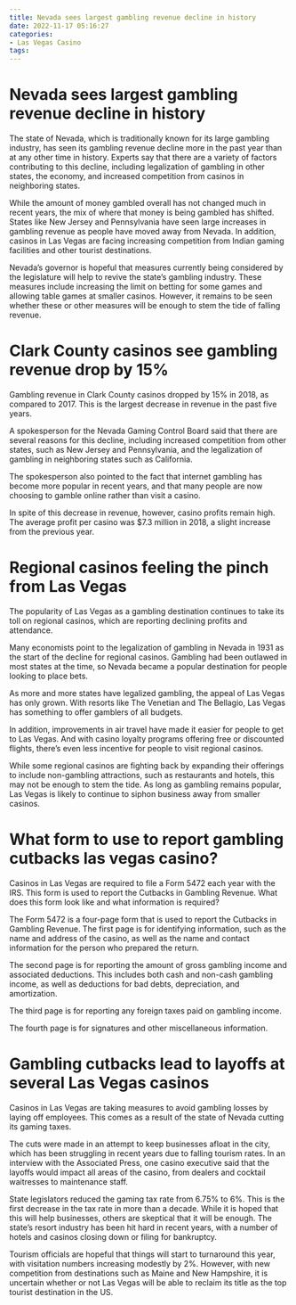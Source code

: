 ```yaml
---
title: Nevada sees largest gambling revenue decline in history
date: 2022-11-17 05:16:27
categories:
- Las Vegas Casino
tags:
---
```



#  Nevada sees largest gambling revenue decline in history

The state of Nevada, which is traditionally known for its large gambling industry, has seen its gambling revenue decline more in the past year than at any other time in history. Experts say that there are a variety of factors contributing to this decline, including legalization of gambling in other states, the economy, and increased competition from casinos in neighboring states.

While the amount of money gambled overall has not changed much in recent years, the mix of where that money is being gambled has shifted. States like New Jersey and Pennsylvania have seen large increases in gambling revenue as people have moved away from Nevada. In addition, casinos in Las Vegas are facing increasing competition from Indian gaming facilities and other tourist destinations.

Nevada’s governor is hopeful that measures currently being considered by the legislature will help to revive the state’s gambling industry. These measures include increasing the limit on betting for some games and allowing table games at smaller casinos. However, it remains to be seen whether these or other measures will be enough to stem the tide of falling revenue.

#  Clark County casinos see gambling revenue drop by 15%

Gambling revenue in Clark County casinos dropped by 15% in 2018, as compared to 2017. This is the largest decrease in revenue in the past five years.

A spokesperson for the Nevada Gaming Control Board said that there are several reasons for this decline, including increased competition from other states, such as New Jersey and Pennsylvania, and the legalization of gambling in neighboring states such as California.

The spokesperson also pointed to the fact that internet gambling has become more popular in recent years, and that many people are now choosing to gamble online rather than visit a casino.

In spite of this decrease in revenue, however, casino profits remain high. The average profit per casino was $7.3 million in 2018, a slight increase from the previous year.

#  Regional casinos feeling the pinch from Las Vegas

The popularity of Las Vegas as a gambling destination continues to take its toll on regional casinos, which are reporting declining profits and attendance.

Many economists point to the legalization of gambling in Nevada in 1931 as the start of the decline for regional casinos. Gambling had been outlawed in most states at the time, so Nevada became a popular destination for people looking to place bets.

As more and more states have legalized gambling, the appeal of Las Vegas has only grown. With resorts like The Venetian and The Bellagio, Las Vegas has something to offer gamblers of all budgets.

In addition, improvements in air travel have made it easier for people to get to Las Vegas. And with casino loyalty programs offering free or discounted flights, there’s even less incentive for people to visit regional casinos.

While some regional casinos are fighting back by expanding their offerings to include non-gambling attractions, such as restaurants and hotels, this may not be enough to stem the tide. As long as gambling remains popular, Las Vegas is likely to continue to siphon business away from smaller casinos.

#  What form to use to report gambling cutbacks las vegas casino?

Casinos in Las Vegas are required to file a Form 5472 each year with the IRS. This form is used to report the Cutbacks in Gambling Revenue. What does this form look like and what information is required?

The Form 5472 is a four-page form that is used to report the Cutbacks in Gambling Revenue. The first page is for identifying information, such as the name and address of the casino, as well as the name and contact information for the person who prepared the return.

The second page is for reporting the amount of gross gambling income and associated deductions. This includes both cash and non-cash gambling income, as well as deductions for bad debts, depreciation, and amortization.

The third page is for reporting any foreign taxes paid on gambling income.

The fourth page is for signatures and other miscellaneous information.

#  Gambling cutbacks lead to layoffs at several Las Vegas casinos

Casinos in Las Vegas are taking measures to avoid gambling losses by laying off employees. This comes as a result of the state of Nevada cutting its gaming taxes.

The cuts were made in an attempt to keep businesses afloat in the city, which has been struggling in recent years due to falling tourism rates. In an interview with the Associated Press, one casino executive said that the layoffs would impact all areas of the casino, from dealers and cocktail waitresses to maintenance staff.

State legislators reduced the gaming tax rate from 6.75% to 6%. This is the first decrease in the tax rate in more than a decade. While it is hoped that this will help businesses, others are skeptical that it will be enough. The state’s resort industry has been hit hard in recent years, with a number of hotels and casinos closing down or filing for bankruptcy.

Tourism officials are hopeful that things will start to turnaround this year, with visitation numbers increasing modestly by 2%. However, with new competition from destinations such as Maine and New Hampshire, it is uncertain whether or not Las Vegas will be able to reclaim its title as the top tourist destination in the US.